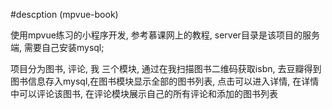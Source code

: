 #descption (mpvue-book)

使用mpvue练习的小程序开发, 参考慕课网上的教程, server目录是该项目的服务端, 需要自己安装mysql;

项目分为图书, 评论, 我 三个模块, 通过在我扫描图书二维码获取isbn, 去豆瓣得到图书信息存入mysql,在图书模块显示全部的图书列表, 点击可以进入详情, 在详情中可以评论该图书, 在评论模块展示自己的所有评论和添加的图书列表




